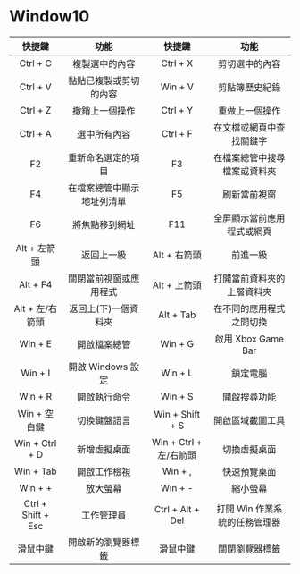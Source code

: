 # Window10

| 快捷鍵 | 功能 | 快捷鍵 | 功能 |
| :-: | :-: | :-: | :-: |
| Ctrl + C | 複製選中的內容 |Ctrl + X |  剪切選中的內容 |
| Ctrl + V | 黏貼已複製或剪切的內容 | Win + V | 剪貼簿歷史紀錄 |
| Ctrl + Z | 撤銷上一個操作 | Ctrl + Y | 重做上一個操作 |
| Ctrl + A | 選中所有內容 |Ctrl + F | 在文檔或網頁中查找關鍵字 |
| F2 | 重新命名選定的項目 | F3 | 在檔案總管中搜尋檔案或資料夾 |
| F4 | 在檔案總管中顯示地址列清單 | F5 | 刷新當前視窗 |
| F6 | 將焦點移到網址 | F11 | 全屏顯示當前應用程式或網頁 |
| Alt + 左箭頭 | 返回上一級 | Alt + 右箭頭 | 前進一級 |
| Alt + F4 | 關閉當前視窗或應用程式 | Alt + 上箭頭 | 打開當前資料夾的上層資料夾 |
| Alt + 左/右箭頭 | 返回上(下)一個資料夾 | Alt + Tab | 在不同的應用程式之間切換 | 
| Win + E | 開啟檔案總管 | Win + G | 啟用 Xbox Game Bar |
| Win + I | 開啟 Windows 設定 | Win + L | 鎖定電腦 |
| Win + R | 開啟執行命令 | Win + S | 開啟搜尋功能 |
| Win + 空白鍵 | 切換鍵盤語言 | Win + Shift + S | 開啟區域截圖工具 |
| Win + Ctrl + D | 新增虛擬桌面 | Win + Ctrl + 左/右箭頭 | 切換虛擬桌面 |
| Win + Tab | 開啟工作檢視 | Win + , | 快速預覽桌面 |
| Win + + | 放大螢幕 | Win + - | 縮小螢幕 |
| Ctrl + Shift + Esc | 工作管理員 | Ctrl + Alt + Del | 打開 Win 作業系統的任務管理器 
| 滑鼠中鍵 | 開啟新的瀏覽器標籤 | 滑鼠中鍵 | 關閉瀏覽器標籤 |


